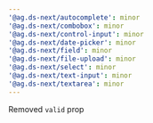 ```yaml
---
'@ag.ds-next/autocomplete': minor
'@ag.ds-next/combobox': minor
'@ag.ds-next/control-input': minor
'@ag.ds-next/date-picker': minor
'@ag.ds-next/field': minor
'@ag.ds-next/file-upload': minor
'@ag.ds-next/select': minor
'@ag.ds-next/text-input': minor
'@ag.ds-next/textarea': minor
---
```


Removed `valid` prop

